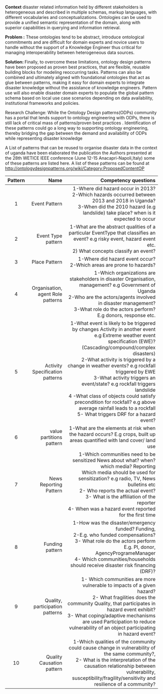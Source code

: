 <b>Context</b>
 disaster related information held by different stakeholders is heterogeneous and described in multiple schemas, markup languages,
with different vocabularies and conceptualizations. Ontologies can be used to provide a unified semantic representation of the domain, along with superior capabilities in querying and information retrieval.

<b>Problem :</b>
These ontologies tend to be abstract, introduce ontological commitments and are difficult for domain experts and novice users
to handle without the support of a Knowledge Engineer thus critical for managing interoperability between heterogeneous data sources. 

<b>Solution: </b>
Finally, to overcome these limitations, ontology design patterns have been proposed as proven best practices, that are flexible, reusable building blocks for modeling reoccurring tasks. Patterns can also be combined and ultimately aligned with foundational ontologies that act as glue between patterns, making it easy for domain experts to integrate disaster knowledge without the assistance of knowledge engineers. Pattern use will also enable disaster domain experts to populate the global pattern schema based on local use case scenarios depending on data availability, institutional frameworks and policies.


Research Challenge: While the Ontology Design patterns(ODPs) community has a portal that lends support to ontology engineering with ODPs, there is still lack of critical mass of patterns/proven best practices . Identification of these patterns could go a long way to supporting ontology engineering, thereby bridging the gap between the demand and availability of ODPs while representing disaster knowledge

A List of patterns that can be reused to organise disaster data in the context of uganda have been elaborated the publication the Authors presented at the 28th WETICE IEEE conference (June 12-15 Anacapri-Napoli,Italy)
some of these patterns  are listed here. A list of these patterns can be found at http://ontologydesignpatterns.org/wiki/Category:ProposedContentOP


Pattern   | Name |Competency questions
:------:|-------------------:|-----------------------:
1| Event Pattern | 1-Where did hazard occur in 2013? <br/> 2-Which hazards occurred between 2013 and 2018 in Uganda? <br/> 3-When did the 2010 hazard (e.g landslide) take place? when is it expected to occur
2|Event Type pattern|1-What are the abstract qualities of a particular EventType that classifies an event? e.g risky event, hazard event etc.<br/> 2) What concepts classify an event?
3|Place Pattern | 1-Where did hazard event occur? <br/> 2-Which areas are prone to hazards?
4|Organisation, agent Role patterns| 1-Which organizations are stakeholders in disaster Organisation, management? e.g Government of Uganda <br/> 2-Who are the actors/agents involved in disaster management? <br/> 3-What role do the actors perform? E.g donors, response etc. 
5|Activity Specification patterns|1-What event is likely to be triggered by changes Activity in another event e.g Extreme weather event specification (EWE)? (Cascading/compound/complex disasters) <br/> 2-What activity is triggered by a change in weather events? e.g rockfall triggered by EWE <br/> 3-What activity triggers an event/state? e.g rockfall triggers landslide <br/> 4 -What class of objects could satisfy precondition for rockfall? e.g above average rainfall leads to a rockfall <br/> 5- What triggers DRF for a hazard event?
6|value partitions pattern | 1-What are the elements at risk when the hazard occurs? E.g crops, built up areas  quantified with land cover/ land use
7|News Reporting Pattern| 1-Which communities need to be sensitized News about what? when? which media? Reporting<br/> Which media should be used for sensitization? e.g radio, TV, News bulletins etc<br/>2- Who reports the actual event? <br/> 3- What is the affiliation of the reporter <br/>4- When was a hazard event reported for the first time
8|Funding pattern| 1-How was the disaster/emergency funded? Funding,<br/> 2-E.g. who funded compensations? <br/>3- What role do the actors perform E.g. PI, donor, AgencyProgrameManager <br/> 4- Which communities/households should receive disaster risk financing (DRF)?
9| Quality, participation patterns|1- Which communities are more vulnerable to impacts of a given hazard? <br/> 2- What fragilities does the community Quality, that participates in hazard event exhibit?<br/> 3- What coping/adaptive mechanisms are used Participation to reduce vulnerability of an object participating in hazard event?
10 | Quality Causation pattern|1-Which qualities of the community could cause change in vulnerability of the same community?,<br/> 2- What is the interpretation of the causation relationship between vulnerability, susceptibility/fragility/sensitivity and resilience of a community?

